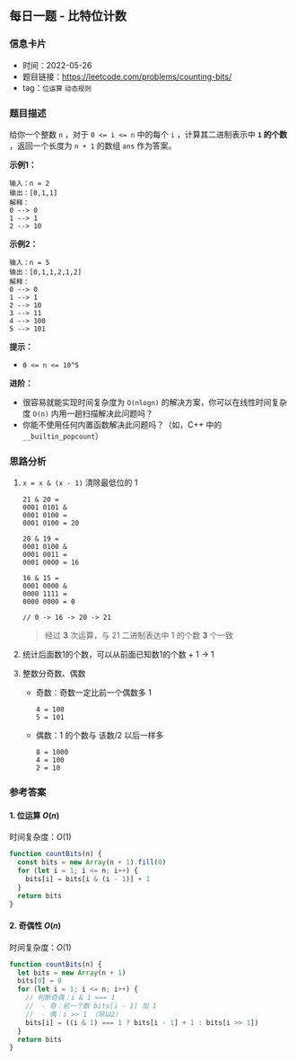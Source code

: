 ## 每日一题 - 比特位计数

### 信息卡片

- 时间：2022-05-26
- 题目链接：https://leetcode.com/problems/counting-bits/
- tag：`位运算` `动态规则`

### 题目描述

给你一个整数 `n` ，对于 `0 <= i <= n` 中的每个 `i` ，计算其二进制表示中 __`1` 的个数__ ，返回一个长度为 `n + 1` 的数组 `ans` 作为答案。

**示例1：**

```
输入：n = 2
输出：[0,1,1]
解释：
0 --> 0
1 --> 1
2 --> 10
```

**示例2：**

```
输入：n = 5
输出：[0,1,1,2,1,2]
解释：
0 --> 0
1 --> 1
2 --> 10
3 --> 11
4 --> 100
5 --> 101
```

**提示：**

- `0 <= n <= 10^5`

**进阶：** 

- 很容易就能实现时间复杂度为 `O(nlogn)` 的解决方案，你可以在线性时间复杂度 `O(n)` 内用一趟扫描解决此问题吗？
- 你能不使用任何内置函数解决此问题吗？（如，C++ 中的 `__builtin_popcount`）

### 思路分析

1. `x = x & (x - 1)` 清除最低位的 1

    ```
    21 & 20 =
    0001 0101 &
    0001 0100 =
    0001 0100 = 20

    20 & 19 =
    0001 0100 &
    0001 0011 =
    0001 0000 = 16

    16 & 15 =
    0001 0000 &
    0000 1111 =
    0000 0000 = 0

    // 0 -> 16 -> 20 -> 21
    ```

    > 经过 __3__ 次运算，与 21 二进制表达中 1 的个数 __3__ 个一致

2. 统计后面数1的个数，可以从前面已知数1的个数 + 1 → 1
3. 整数分奇数、偶数

    - 奇数：奇数一定比前一个偶数多 1

        ```
        4 = 100
        5 = 101
        ```

    - 偶数：1 的个数与 该数/2 以后一样多

        ```
        8 = 1000
        4 = 100
        2 = 10
        ```

### 参考答案

#### 1. 位运算 $O(n)$

时间复杂度：$O(1)$

```javascript {.line-numbers}
function countBits(n) {
  const bits = new Array(n + 1).fill(0)
  for (let i = 1; i <= n; i++) {
    bits[i] = bits[i & (i - 1)] + 1
  }
  return bits
}
```

#### 2. 奇偶性 $O(n)$

时间复杂度：$O(1)$

```javascript {.line-numbers}
function countBits(n) {
  let bits = new Array(n + 1)
  bits[0] = 0
  for (let i = 1; i <= n; i++) {
    // 判断奇偶：i & 1 === 1 
    //  - 奇：前一个数 bits[i - 1] 加 1
    //  - 偶：i >> 1 （除以2）
    bits[i] = ((i & 1) === 1 ? bits[i - 1] + 1 : bits[i >> 1])
  }
  return bits
}
```